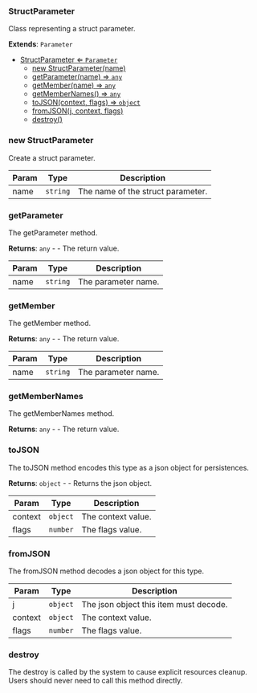 <a name="StructParameter"></a>

### StructParameter 
Class representing a struct parameter.


**Extends**: <code>Parameter</code>  

* [StructParameter ⇐ <code>Parameter</code>](#StructParameter)
    * [new StructParameter(name)](#new-StructParameter)
    * [getParameter(name) ⇒ <code>any</code>](#getParameter)
    * [getMember(name) ⇒ <code>any</code>](#getMember)
    * [getMemberNames() ⇒ <code>any</code>](#getMemberNames)
    * [toJSON(context, flags) ⇒ <code>object</code>](#toJSON)
    * [fromJSON(j, context, flags)](#fromJSON)
    * [destroy()](#destroy)

<a name="new_StructParameter_new"></a>

### new StructParameter
Create a struct parameter.


| Param | Type | Description |
| --- | --- | --- |
| name | <code>string</code> | The name of the struct parameter. |

<a name="StructParameter+getParameter"></a>

### getParameter
The getParameter method.


**Returns**: <code>any</code> - - The return value.  

| Param | Type | Description |
| --- | --- | --- |
| name | <code>string</code> | The parameter name. |

<a name="StructParameter+getMember"></a>

### getMember
The getMember method.


**Returns**: <code>any</code> - - The return value.  

| Param | Type | Description |
| --- | --- | --- |
| name | <code>string</code> | The parameter name. |

<a name="StructParameter+getMemberNames"></a>

### getMemberNames
The getMemberNames method.


**Returns**: <code>any</code> - - The return value.  
<a name="StructParameter+toJSON"></a>

### toJSON
The toJSON method encodes this type as a json object for persistences.


**Returns**: <code>object</code> - - Returns the json object.  

| Param | Type | Description |
| --- | --- | --- |
| context | <code>object</code> | The context value. |
| flags | <code>number</code> | The flags value. |

<a name="StructParameter+fromJSON"></a>

### fromJSON
The fromJSON method decodes a json object for this type.



| Param | Type | Description |
| --- | --- | --- |
| j | <code>object</code> | The json object this item must decode. |
| context | <code>object</code> | The context value. |
| flags | <code>number</code> | The flags value. |

<a name="StructParameter+destroy"></a>

### destroy
The destroy is called by the system to cause explicit resources cleanup.
Users should never need to call this method directly.


